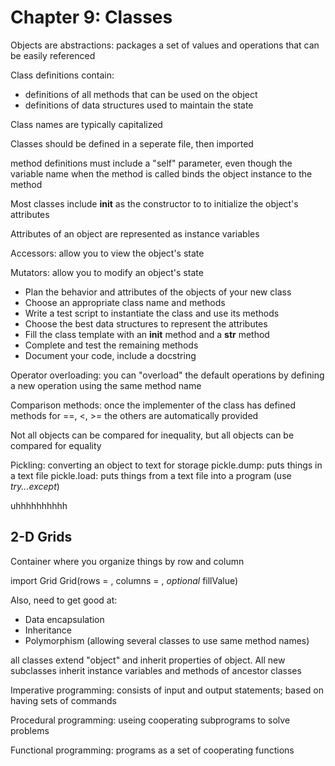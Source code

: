 # Chapter 9: Classes

Objects are abstractions: packages a set of values and operations that can be easily referenced

Class definitions contain:
* definitions of all methods that can be used on the object
* definitions of data structures used to maintain the state

Class names are typically capitalized

Classes should be defined in a seperate file, then imported

method definitions must include a "self" parameter, even though the variable name when the method is called binds the object instance to the method

Most classes include __init__ as the constructor to to initialize the object's attributes

Attributes of an object are represented as instance variables

Accessors: allow you to view the object's state

Mutators: allow you to modify an object's state

* Plan the behavior and attributes of the objects of your new class
* Choose an appropriate class name and methods
* Write a test script to instantiate the class and use its methods
* Choose the best data structures to represent the attributes
* Fill the class template with an __init__ method and a __str__ method
* Complete and test the remaining methods
* Document your code, include a docstring

Operator overloading: you can "overload" the default operations by defining a new operation using the same method name

Comparison methods: once the implementer of the class has defined methods for ==, <, >= the others are automatically provided

Not all objects can be compared for inequality, but all objects can be compared for equality 

Pickling: converting an object to text for storage
pickle.dump: puts things in a text file
pickle.load: puts things from a text file into a program (use *try...except*)

uhhhhhhhhhh

## 2-D Grids

Container where you organize things by row and column

import Grid
Grid(rows = , columns = , *optional* fillValue)

Also, need to get good at:
* Data encapsulation
* Inheritance
* Polymorphism (allowing several classes to use same method names)

all classes extend "object" and inherit properties of object. 
All new subclasses inherit instance variables and methods of ancestor classes

Imperative programming: consists of input and output statements; based on having sets of commands

Procedural programming: useing cooperating subprograms to solve problems

Functional programming: programs as a set of cooperating functions